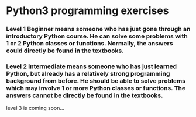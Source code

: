 # Python3 programming exercises

### Level 1	Beginner means someone who has just gone through an introductory Python course. He can solve some problems with 1 or 2 Python classes or functions. Normally, the answers could directly be found in the textbooks.

### Level 2	Intermediate means someone who has just learned Python, but already has a relatively strong programming background from before. He should be able to solve problems which may involve 1 or more Python classes or functions. The answers cannot be directly be found in the textbooks.

level 3 is coming soon...
